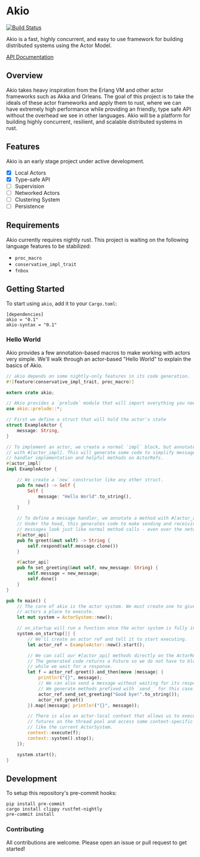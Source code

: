 # Akio

[![Build Status](https://travis-ci.org/kphelps/akio.svg?branch=master)](https://travis-ci.org/kphelps/akio)

Akio is a fast, highly concurrent, and easy to use framework for building
distributed systems using the Actor Model.

[API Documentation](https://kphelps.github.io/akio/akio/index.html)

## Overview

Akio takes heavy inspiration from the Erlang VM and other actor frameworks
such as Akka and Orleans. The goal of this project is to take the ideals
of these actor frameworks and apply them to rust, where we can have
extremely high performance while providing an friendly, type safe API
without the overhead we see in other languages. Akio will be a platform
for building highly concurrent, resilient, and scalable distributed systems
in rust.

## Features

Akio is an early stage project under active development.

* [x] Local Actors
* [x] Type-safe API
* [ ] Supervision
* [ ] Networked Actors
* [ ] Clustering System
* [ ] Persistence

## Requirements

Akio currently requires nightly rust. This project is waiting on the following
language features to be stabilized:

* `proc_macro`
* `conservative_impl_trait`
* `fnbox`

## Getting Started

To start using `akio`, add it to your `Cargo.toml`:

```
[dependencies]
akio = "0.1"
akio-syntax = "0.1"
```

### Hello World

Akio provides a few annotation-based macros to make working with actors very
simple. We'll walk through an actor-based "Hello World" to explain the basics
of Akio.

```rust
// akio depends on some nightly-only features in its code generation.
#![feature(conservative_impl_trait, proc_macro)]

extern crate akio;

// Akio provides a `prelude` module that will import everything you need.
use akio::prelude::*;

// First we define a struct that will hold the actor's state
struct ExampleActor {
    message: String,
}

// To implement an actor, we create a normal `impl` block, but annotate it
// with #[actor_impl]. This will generate some code to simplify message
// handler implementation and helpful methods on ActorRefs.
#[actor_impl]
impl ExampleActor {

    // We create a `new` constructor like any other struct.
    pub fn new() -> Self {
        Self {
            message: "Hello World".to_string(),
        }
    }

    // To define a message handler, we annotate a method with #[actor_api].
    // Under the hood, this generates code to make sending and receiving
    // messages look just like normal method calls - even over the network.
    #[actor_api]
    pub fn greet(&mut self) -> String {
        self.respond(self.message.clone())
    }

    #[actor_api]
    pub fn set_greeting(&mut self, new_message: String) {
        self.message = new_message;
        self.done()
    }
}

pub fn main() {
    // The core of akio is the actor system. We must create one to give our
    // actors a place to execute.
    let mut system = ActorSystem::new();

    // on_startup will run a function once the actor system is fully initialized.
    system.on_startup(|| {
        // We'll create an actor ref and tell it to start executing.
        let actor_ref = ExampleActor::new().start();

        // We can call our #[actor_api] methods directly on the ActorRef.
        // The generated code returns a Future so we do not have to block
        // while we wait for a response.
        let f = actor_ref.greet().and_then(move |message| {
            println!("{}", message);
            // We can also send a message without waiting for its response.
            // We generate methods prefixed with `send_` for this case.
            actor_ref.send_set_greeting("Good bye!".to_string());
            actor_ref.greet()
        }).map(|message| println!("{}", message));

        // There is also an actor-local context that allows us to execute
        // futures on the thread pool and access some context-specific data
        // like the current ActorSystem.
        context::execute(f);
        context::system().stop();
    });

    system.start();
}
```

## Development

To setup this repository's pre-commit hooks:

```
pip install pre-commit
cargo install clippy rustfmt-nightly
pre-commit install
```

### Contributing

All contributions are welcome. Please open an issue or pull request to get started!
